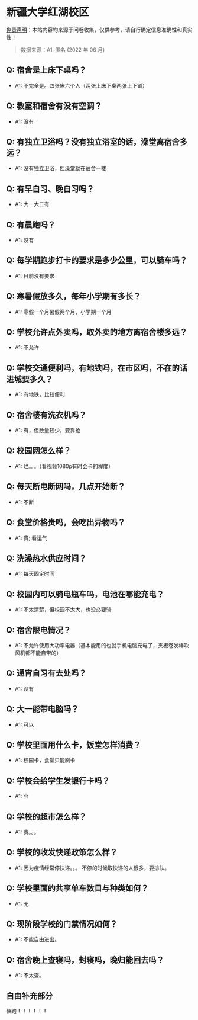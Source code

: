 # 新疆大学红湖校区

[免责声明](https://colleges.chat/#_3)：本站内容均来源于问卷收集，仅供参考，请自行确定信息准确性和真实性！

> 数据来源：A1: 匿名 (2022 年 06 月)

## Q: 宿舍是上床下桌吗？

- A1: 不完全是。四张床六个人（两张上床下桌两张上下铺）

## Q: 教室和宿舍有没有空调？

- A1: 没有

## Q: 有独立卫浴吗？没有独立浴室的话，澡堂离宿舍多远？

- A1: 没有独立卫浴，但澡堂就在宿舍一楼

## Q: 有早自习、晚自习吗？

- A1: 大一大二有

## Q: 有晨跑吗？

- A1: 没有

## Q: 每学期跑步打卡的要求是多少公里，可以骑车吗？

- A1: 目前没有要求

## Q: 寒暑假放多久，每年小学期有多长？

- A1: 寒假一个月暑假两个月，小学期一个月

## Q: 学校允许点外卖吗，取外卖的地方离宿舍楼多远？

- A1: 不允许

## Q: 学校交通便利吗，有地铁吗，在市区吗，不在的话进城要多久？

- A1: 有地铁，比较便利

## Q: 宿舍楼有洗衣机吗？

- A1: 有，但数量较少，要靠抢

## Q: 校园网怎么样？

- A1: 烂。。。（看视频1080p有时会卡的程度）

## Q: 每天断电断网吗，几点开始断？

- A1: 不断

## Q: 食堂价格贵吗，会吃出异物吗？

- A1: 贵; 看运气

## Q: 洗澡热水供应时间？

- A1: 每天固定时间

## Q: 校园内可以骑电瓶车吗，电池在哪能充电？

- A1: 不太清楚，但校园不太大，也没必要骑

## Q: 宿舍限电情况？

- A1: 不允许使用大功率电器（基本能用的也就手机电脑充电了，夹板卷发棒吹风机都不能自带的）

## Q: 通宵自习有去处吗？

- A1: 没有

## Q: 大一能带电脑吗？

- A1: 可以

## Q: 学校里面用什么卡，饭堂怎样消费？

- A1: 校园卡，食堂只能刷卡

## Q: 学校会给学生发银行卡吗？

- A1: 会

## Q: 学校的超市怎么样？

- A1: 贵。。。

## Q: 学校的收发快递政策怎么样？

- A1: 因为疫情经常停快递。。。
不停的时候取快递的人很多，要排队。

## Q: 学校里面的共享单车数目与种类如何？

- A1: 无

## Q: 现阶段学校的门禁情况如何？

- A1: 不能自由进出。

## Q: 宿舍晚上查寝吗，封寝吗，晚归能回去吗？

- A1: 不太查。

## 自由补充部分

快跑！！！！！！